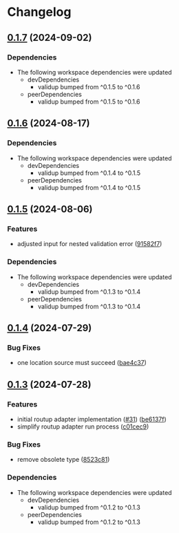 # Changelog

## [0.1.7](https://github.com/tada5hi/validup/compare/adapter-routup-v0.1.6...adapter-routup-v0.1.7) (2024-09-02)


### Dependencies

* The following workspace dependencies were updated
  * devDependencies
    * validup bumped from ^0.1.5 to ^0.1.6
  * peerDependencies
    * validup bumped from ^0.1.5 to ^0.1.6

## [0.1.6](https://github.com/tada5hi/validup/compare/adapter-routup-v0.1.5...adapter-routup-v0.1.6) (2024-08-17)


### Dependencies

* The following workspace dependencies were updated
  * devDependencies
    * validup bumped from ^0.1.4 to ^0.1.5
  * peerDependencies
    * validup bumped from ^0.1.4 to ^0.1.5

## [0.1.5](https://github.com/tada5hi/validup/compare/adapter-routup-v0.1.4...adapter-routup-v0.1.5) (2024-08-06)


### Features

* adjusted input for nested validation error ([91582f7](https://github.com/tada5hi/validup/commit/91582f79b18f9bf8f11191f26fbe38467e923c84))


### Dependencies

* The following workspace dependencies were updated
  * devDependencies
    * validup bumped from ^0.1.3 to ^0.1.4
  * peerDependencies
    * validup bumped from ^0.1.3 to ^0.1.4

## [0.1.4](https://github.com/tada5hi/validup/compare/adapter-routup-v0.1.3...adapter-routup-v0.1.4) (2024-07-29)


### Bug Fixes

* one location source must succeed ([bae4c37](https://github.com/tada5hi/validup/commit/bae4c37917f6078d4dd196d832704e493458eaa5))

## [0.1.3](https://github.com/tada5hi/validup/compare/adapter-routup-v0.1.2...adapter-routup-v0.1.3) (2024-07-28)


### Features

* initial routup adapter implementation ([#31](https://github.com/tada5hi/validup/issues/31)) ([be6137f](https://github.com/tada5hi/validup/commit/be6137fa0ee200c872d0536b94ecf9b4c8583c25))
* simplify routup adapter run process ([c01cec9](https://github.com/tada5hi/validup/commit/c01cec9914e5a78826941b7f8e3c270b9be55f28))


### Bug Fixes

* remove obsolete type ([8523c81](https://github.com/tada5hi/validup/commit/8523c81fc3d365a7e66ee8cbb0528d99234ce9a9))


### Dependencies

* The following workspace dependencies were updated
  * devDependencies
    * validup bumped from ^0.1.2 to ^0.1.3
  * peerDependencies
    * validup bumped from ^0.1.2 to ^0.1.3
